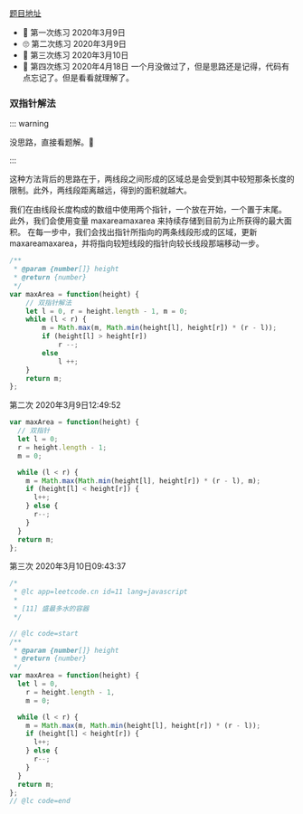 [题目地址](https://leetcode-cn.com/problems/container-with-most-water/)

- 🤒 第一次练习  2020年3月9日
- 🙄 第二次练习  2020年3月9日
- 🙂 第三次练习  2020年3月10日
- :slightly_smiling_face: 第四次练习  2020年4月18日 一个月没做过了，但是思路还是记得，代码有点忘记了。但是看看就理解了。



### 双指针解法

::: warning

没思路，直接看题解。🧓

:::



这种方法背后的思路在于，两线段之间形成的区域总是会受到其中较短那条长度的限制。此外，两线段距离越远，得到的面积就越大。

我们在由线段长度构成的数组中使用两个指针，一个放在开始，一个置于末尾。 此外，我们会使用变量 maxareamaxarea 来持续存储到目前为止所获得的最大面积。 在每一步中，我们会找出指针所指向的两条线段形成的区域，更新 maxareamaxarea，并将指向较短线段的指针向较长线段那端移动一步。

```javascript
/**
 * @param {number[]} height
 * @return {number}
 */
var maxArea = function(height) {
    // 双指针解法
    let l = 0, r = height.length - 1, m = 0;
    while (l < r) {
        m = Math.max(m, Math.min(height[l], height[r]) * (r - l));
        if (height[l] > height[r]) 
            r --;
        else 
            l ++;
    }
    return m;
};
```



第二次 2020年3月9日12:49:52

```javascript
var maxArea = function(height) {
  // 双指针
  let l = 0;
  r = height.length - 1;
  m = 0;

  while (l < r) {
    m = Math.max(Math.min(height[l], height[r]) * (r - l), m);
    if (height[l] < height[r]) {
      l++;
    } else {
      r--;
    }
  }
  return m;
};
```



第三次 2020年3月10日09:43:37

```javascript
/*
 * @lc app=leetcode.cn id=11 lang=javascript
 *
 * [11] 盛最多水的容器
 */

// @lc code=start
/**
 * @param {number[]} height
 * @return {number}
 */
var maxArea = function(height) {
  let l = 0,
    r = height.length - 1,
    m = 0;

  while (l < r) {
    m = Math.max(m, Math.min(height[l], height[r]) * (r - l));
    if (height[l] < height[r]) {
      l++;
    } else {
      r--;
    }
  }
  return m;
};
// @lc code=end

```

